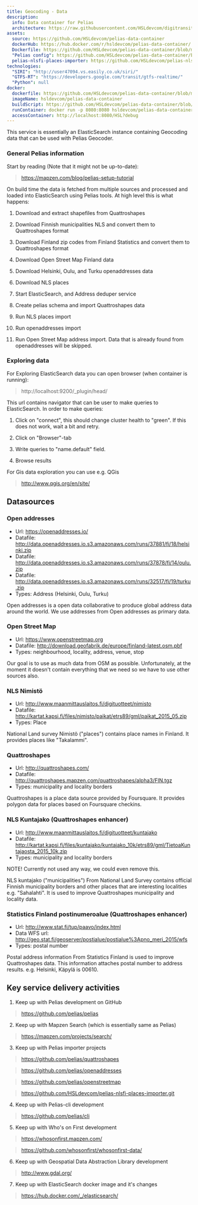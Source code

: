 ```yaml
---
title: Geocoding - Data
description:
  info: Data container for Pelias
  architecture: https://raw.githubusercontent.com/HSLdevcom/digitransit-site/master/pages/en/developers/geocoding-data/architecture.xml
assets:
  source: https://github.com/HSLdevcom/pelias-data-container
  dockerHub: https://hub.docker.com/r/hsldevcom/pelias-data-container/
  Dockerfile: https://github.com/HSLdevcom/pelias-data-container/blob/master/Dockerfile
  "Pelias config": https://github.com/HSLdevcom/pelias-data-container/blob/master/pelias.json
  pelias-nlsfi-places-importer: https://github.com/HSLdevcom/pelias-nlsfi-places-importer.git
technologies:  
  "SIRI": "http://user47094.vs.easily.co.uk/siri/"
  "GTFS-RT": "https://developers.google.com/transit/gtfs-realtime/"
  "Python": null
docker:
  dockerfile: https://github.com/HSLdevcom/pelias-data-container/blob/master/Dockerfile
  imageName: hsldevcom/pelias-data-container
  buildScript: https://github.com/HSLdevcom/pelias-data-container/blob/master/build-docker-image.sh
  runContainer: docker run -p 8080:8080 hsldevcom/pelias-data-container
  accessContainer: http://localhost:8080/HSL?debug
---
```


This service is essentially an ElasticSearch instance containing Geocoding data that can be used with Pelias Geocoder.

### General Pelias information
Start by reading (Note that it might not be up-to-date):
> https://mapzen.com/blog/pelias-setup-tutorial

On build time the data is fetched from multiple sources and processed and loaded  into ElasticSearch using
Pelias tools. At high level this is what happens:

1. Download and extract shapefiles from Quattroshapes

2. Download Finnish municipalities NLS and convert them to Quattroshapes format

3. Download Finland zip codes from Finland Statistics and convert them to Quattroshapes format

4. Download Open Street Map Finland data

5. Download Helsinki, Oulu, and Turku openaddresses data

6. Download NLS places

7. Start ElasticSearch, and Address deduper service

8. Create pelias schema and import Quattroshapes data

9. Run NLS places import

10. Run openaddresses import

11. Run Open Street Map address import. Data that is already found from openaddresses will be skipped.


### Exploring data
For Exploring ElasticSearch data you can open browser (when container is running):
> http://localhost:9200/_plugin/head/

This url contains navigator that can be user to make queries to ElasticSearch. In order to make queries:

1. Click on "connect", this should change cluster health to "green". If this does not work, wait a bit and retry.

2. Click on "Browser"-tab

3. Write queries to "name.default" field.

4. Browse results

For Gis data exploration you can use e.g. QGis
> http://www.qgis.org/en/site/

## Datasources

### Open addresses
- Url: https://openaddresses.io/
- Datafile: http://data.openaddresses.io.s3.amazonaws.com/runs/37881/fi/18/helsinki.zip
- Datafile: http://data.openaddresses.io.s3.amazonaws.com/runs/37878/fi/14/oulu.zip
- Datafile: http://data.openaddresses.io.s3.amazonaws.com/runs/32517/fi/19/turku.zip
- Types: Address (Helsinki, Oulu, Turku)

Open addresses is a open data collaborative to produce global address data around the world. We use addresses from Open addresses as primary data.

### Open Street Map
- Url: https://www.openstreetmap.org
- Datafile: http://download.geofabrik.de/europe/finland-latest.osm.pbf
- Types: neighbourhood, locality, address, venue, stop

Our goal is to use as much data from OSM as possible. Unfortunately, at the moment it doesn't contain everything that we need so we have to use other sources also.

### NLS Nimistö
- Url: http://www.maanmittauslaitos.fi/digituotteet/nimisto
- Datafile: http://kartat.kapsi.fi/files/nimisto/paikat/etrs89/gml/paikat_2015_05.zip
- Types: Place

National Land survey Nimistö ("places") contains place names in Finland. It provides places like "Takalammi".

### Quattroshapes
- Url: http://quattroshapes.com/
- Datafile: http://quattroshapes.mapzen.com/quattroshapes/alpha3/FIN.tgz
- Types: municipality and locality borders

Quattroshapes is a place data source provided by Foursquare. It provides polygon data for places based on Foursquare checkins.

### NLS Kuntajako (Quattroshapes enhancer)
- Url: http://www.maanmittauslaitos.fi/digituotteet/kuntajako
- Datafile: http://kartat.kapsi.fi/files/kuntajako/kuntajako_10k/etrs89/gml/TietoaKuntajaosta_2015_10k.zip
- Types: municipality and locality borders

NOTE! Currently not used any way, we could even remove this.

NLS kuntajako ("municipalities") From National Land Survey contains official Finnish municipality borders and other places that are interesting localities e.g. "Sahalahti". It is used to improve Quattroshapes municipality and locality data.

### Statistics Finland postinumeroalue (Quattroshapes enhancer)
- Url: http://www.stat.fi/tup/paavo/index.html
- Data WFS url: http://geo.stat.fi/geoserver/postialue/postialue%3Apno_meri_2015/wfs
- Types: postal number

Postal address information From Statistics Finland is used to improve Quattroshapes data. This information attaches postal number to address results. e.g. Helsinki, Käpylä is 00610.


## Key service delivery activities
1. Keep up with Pelias development on GitHub

> https://github.com/pelias/pelias

2. Keep up with Mapzen Search (which is essentially same as Pelias)

> https://mapzen.com/projects/search/

3. Keep up with Pelias importer projects

> https://github.com/pelias/quattroshapes

> https://github.com/pelias/openaddresses

> https://github.com/pelias/openstreetmap

> https://github.com/HSLdevcom/pelias-nlsfi-places-importer.git

4. Keep up with Pelias-cli development

> https://github.com/pelias/cli

5. Keep up with Who's on First development

> https://whosonfirst.mapzen.com/

> https://github.com/whosonfirst/whosonfirst-data/

6. Keep up with Geospatial Data Abstraction Library development

> http://www.gdal.org/

7. Keep up with ElasticSearch docker image and it's changes

> https://hub.docker.com/_/elasticsearch/
